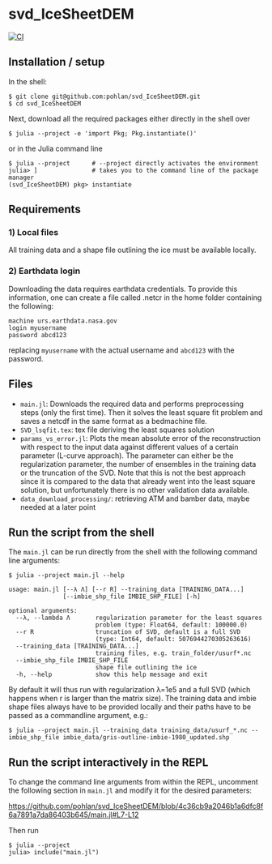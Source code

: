 # svd_IceSheetDEM

[![CI](https://github.com/pohlan/svd_IceSheetDEM/actions/workflows/CI.yml/badge.svg)](https://github.com/pohlan/svd_IceSheetDEM/actions/workflows/CI.yml)

## Installation / setup
In the shell:
```
$ git clone git@github.com:pohlan/svd_IceSheetDEM.git
$ cd svd_IceSheetDEM
```
Next, download all the required packages either directly in the shell over
```
$ julia --project -e 'import Pkg; Pkg.instantiate()'
```
or in the Julia command line
```
$ julia --project      # --project directly activates the environment
julia> ]               # takes you to the command line of the package manager
(svd_IceSheetDEM) pkg> instantiate
```
## Requirements

### 1) Local files
All training data and a shape file outlining the ice must be available locally.
### 2) Earthdata login
Downloading the data requires earthdata credentials. To provide this information, one can create a file called .netcr in the home folder containing the following:
```
machine urs.earthdata.nasa.gov
login myusername
password abcd123
```
replacing `myusername` with the actual username and `abcd123` with the password.


## Files
- `main.jl`: Downloads the required data and performs preprocessing steps (only the first time). Then it solves the least square fit problem and saves a netcdf in the same format as a bedmachine file.
- `SVD_lsqfit.tex`: tex file deriving the least squares solution
- `params_vs_error.jl`: Plots the mean absolute error of the reconstruction with respect to the input data against different values of a certain parameter (L-curve approach). The parameter can either be the regularization parameter, the number of ensembles in the training data or the truncation of the SVD. Note that this is not the best approach since it is compared to the data that already went into the least square solution, but unfortunately there is no other validation data available.
- `data_download_processing/`: retrieving ATM and bamber data, maybe needed at a later point

## Run the script from the shell
The `main.jl` can be run directly from the shell with the following command line arguments:

```
$ julia --project main.jl --help

usage: main.jl [--λ Λ] [--r R] --training_data [TRAINING_DATA...]
               [--imbie_shp_file IMBIE_SHP_FILE] [-h]

optional arguments:
  --λ, --lambda Λ       regularization parameter for the least squares
                        problem (type: Float64, default: 100000.0)
  --r R                 truncation of SVD, default is a full SVD
                        (type: Int64, default: 5076944270305263616)
  --training_data [TRAINING_DATA...]
                        training files, e.g. train_folder/usurf*.nc
  --imbie_shp_file IMBIE_SHP_FILE
                        shape file outlining the ice
  -h, --help            show this help message and exit
```
By default it will thus run with regularization λ=1e5 and a full SVD (which happens when r is larger than the matrix size). The training data and imbie shape files always have to be provided locally and their paths have to be passed as a commandline argument, e.g.:
```
$ julia --project main.jl --training_data training_data/usurf_*.nc --imbie_shp_file imbie_data/gris-outline-imbie-1980_updated.shp
```


## Run the script interactively in the REPL

To change the command line arguments from within the REPL, uncomment the following section in `main.jl` and modify it for the desired parameters:

https://github.com/pohlan/svd_IceSheetDEM/blob/4c36cb9a2046b1a6dfc8f6a7891a7da86403b645/main.jl#L7-L12

Then run

```
$ julia --project
julia> include("main.jl")
```
